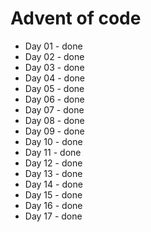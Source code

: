 # Advent of code
- Day 01 - done
- Day 02 - done
- Day 03 - done
- Day 04 - done
- Day 05 - done
- Day 06 - done
- Day 07 - done
- Day 08 - done
- Day 09 - done
- Day 10 - done
- Day 11 - done
- Day 12 - done
- Day 13 - done
- Day 14 - done
- Day 15 - done
- Day 16 - done
- Day 17 - done